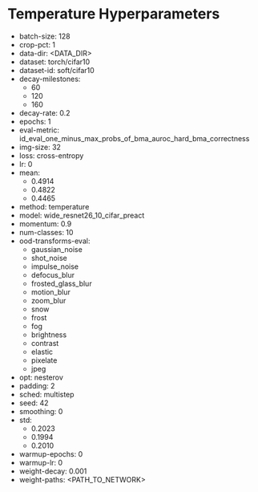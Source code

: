 # Temperature Hyperparameters

- batch-size: 128
- crop-pct: 1
- data-dir: <DATA_DIR>
- dataset: torch/cifar10
- dataset-id: soft/cifar10
- decay-milestones: 
  - 60
  - 120
  - 160
- decay-rate: 0.2
- epochs: 1
- eval-metric: id_eval_one_minus_max_probs_of_bma_auroc_hard_bma_correctness
- img-size: 32
- loss: cross-entropy
- lr: 0
- mean: 
  - 0.4914
  - 0.4822
  - 0.4465
- method: temperature
- model: wide_resnet26_10_cifar_preact
- momentum: 0.9
- num-classes: 10
- ood-transforms-eval: 
  - gaussian_noise
  - shot_noise
  - impulse_noise
  - defocus_blur
  - frosted_glass_blur
  - motion_blur
  - zoom_blur
  - snow
  - frost
  - fog
  - brightness
  - contrast
  - elastic
  - pixelate
  - jpeg
- opt: nesterov
- padding: 2
- sched: multistep
- seed: 42
- smoothing: 0
- std: 
  - 0.2023
  - 0.1994
  - 0.2010
- warmup-epochs: 0
- warmup-lr: 0
- weight-decay: 0.001
- weight-paths: <PATH_TO_NETWORK>
